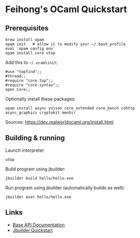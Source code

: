 # Feihong's OCaml Quickstart

## Prerequisites

    brew install opam
    opam init   # allow it to modify your ~/.bash_profile
    eval `opam config env`
    opam install core utop

Add this to `~/.ocamlinit`:

    #use "topfind";;
    #thread;;
    #require "core.top";;
    #require "core.syntax";;
    open Core;;

Optionally install these packages:

    opam install async yojson core_extended core_bench cohttp async_graphics cryptokit menhir

Sources: https://dev.realworldocaml.org/install.html

## Building & running

Launch interpreter

    utop

Build program using jbuilder:

    jbuilder build hello/hello.exe

Run program using jbuilder (automatically builds as well):

    jbuilder exec hello/hello.exe

## Links

- [Base API Documentation](https://ocaml.janestreet.com/ocaml-core/latest/doc/base/Base/index.html)
- [Jbuilder Quickstart](http://jbuilder.readthedocs.io/en/latest/quick-start.html)

